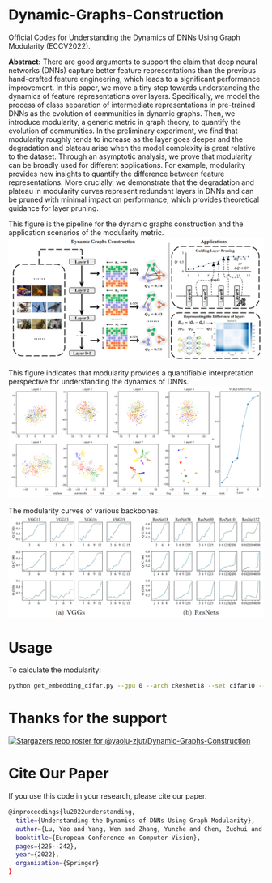# Dynamic-Graphs-Construction
Official Codes for Understanding the Dynamics of DNNs Using Graph Modularity (ECCV2022).

**Abstract:** There are good arguments to support the claim that deep neural networks (DNNs) capture better feature representations than the previous hand-crafted feature engineering, which leads to a significant performance improvement. In this paper, we move a tiny step towards understanding the dynamics of feature representations over layers. Specifically, we model the process of class separation of intermediate representations in pre-trained DNNs as the evolution of communities in dynamic graphs. Then, we introduce modularity, a generic metric in graph theory, to quantify the evolution of communities. In the preliminary experiment, we find that modularity roughly tends to increase as the layer goes deeper and the degradation and plateau arise when the model complexity is great relative to the dataset. Through an asymptotic analysis, we prove that modularity can be broadly used for different applications. For example, modularity provides new insights to quantify the difference between feature representations. More crucially, we demonstrate that the degradation and plateau in modularity curves represent redundant layers in DNNs and can be pruned with minimal impact on performance, which provides theoretical guidance for layer pruning. 

This figure is the pipeline for the dynamic graphs construction and the application scenarios of the modularity metric.
![image](https://github.com/yaolu-zjut/Dynamic-Graphs-Construction/blob/main/imgs/pipeline.PNG)

This figure indicates that modularity provides a quantifiable interpretation perspective for understanding the dynamics of DNNs.
![image](https://github.com/yaolu-zjut/Dynamic-Graphs-Construction/blob/main/imgs/tnse.PNG)

The modularity curves of various backbones:
![image](https://github.com/yaolu-zjut/Dynamic-Graphs-Construction/blob/main/imgs/modularity.PNG)

# Usage
To calculate the modularity:
```bash
python get_embedding_cifar.py --gpu 0 --arch cResNet18 --set cifar10 --num_classes 10 --batch_size 500 --pretrained
```

# Thanks for the support
[![Stargazers repo roster for @yaolu-zjut/Dynamic-Graphs-Construction](https://reporoster.com/stars/yaolu-zjut/Dynamic-Graphs-Construction)](https://github.com/yaolu-zjut/Dynamic-Graphs-Construction/stargazers)

# Cite Our Paper
If you use this code in your research, please cite our paper.
```bash
@inproceedings{lu2022understanding,
  title={Understanding the Dynamics of DNNs Using Graph Modularity},
  author={Lu, Yao and Yang, Wen and Zhang, Yunzhe and Chen, Zuohui and Chen, Jinyin and Xuan, Qi and Wang, Zhen and Yang, Xiaoniu},
  booktitle={European Conference on Computer Vision},
  pages={225--242},
  year={2022},
  organization={Springer}
}
```
